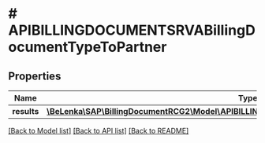 # # APIBILLINGDOCUMENTSRVABillingDocumentTypeToPartner

## Properties

Name | Type | Description | Notes
------------ | ------------- | ------------- | -------------
**results** | [**\BeLenka\SAP\BillingDocumentRCG2\Model\APIBILLINGDOCUMENTSRVABillingDocumentPartnerType[]**](APIBILLINGDOCUMENTSRVABillingDocumentPartnerType.md) |  | [optional]

[[Back to Model list]](../../README.md#models) [[Back to API list]](../../README.md#endpoints) [[Back to README]](../../README.md)
